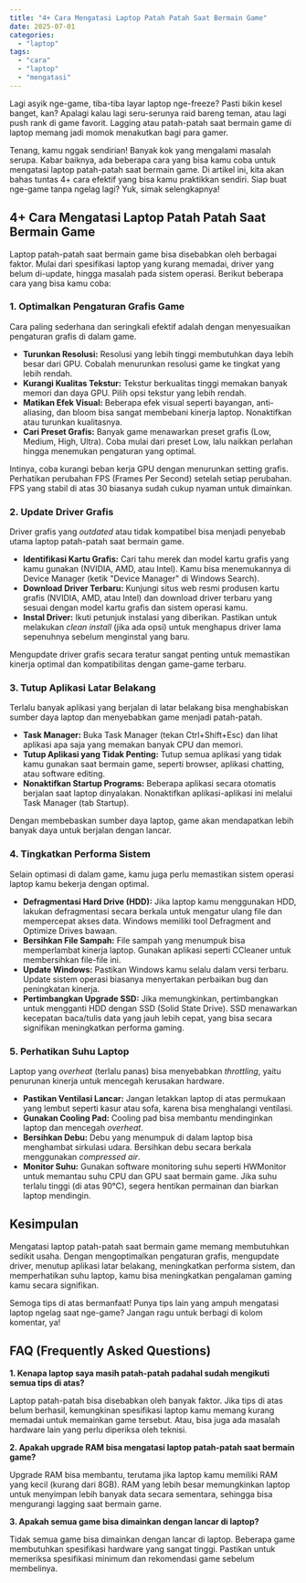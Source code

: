 ```yaml
---
title: "4+ Cara Mengatasi Laptop Patah Patah Saat Bermain Game"
date: 2025-07-01
categories: 
  - "laptop"
tags: 
  - "cara"
  - "laptop"
  - "mengatasi"
---
```


Lagi asyik nge-game, tiba-tiba layar laptop nge-freeze? Pasti bikin kesel banget, kan? Apalagi kalau lagi seru-serunya raid bareng teman, atau lagi push rank di game favorit. Lagging atau patah-patah saat bermain game di laptop memang jadi momok menakutkan bagi para gamer.

Tenang, kamu nggak sendirian! Banyak kok yang mengalami masalah serupa. Kabar baiknya, ada beberapa cara yang bisa kamu coba untuk mengatasi laptop patah-patah saat bermain game. Di artikel ini, kita akan bahas tuntas 4+ cara efektif yang bisa kamu praktikkan sendiri. Siap buat nge-game tanpa ngelag lagi? Yuk, simak selengkapnya!

## 4+ Cara Mengatasi Laptop Patah Patah Saat Bermain Game

Laptop patah-patah saat bermain game bisa disebabkan oleh berbagai faktor. Mulai dari spesifikasi laptop yang kurang memadai, driver yang belum di-update, hingga masalah pada sistem operasi. Berikut beberapa cara yang bisa kamu coba:

### 1\. Optimalkan Pengaturan Grafis Game

Cara paling sederhana dan seringkali efektif adalah dengan menyesuaikan pengaturan grafis di dalam game.

- **Turunkan Resolusi:** Resolusi yang lebih tinggi membutuhkan daya lebih besar dari GPU. Cobalah menurunkan resolusi game ke tingkat yang lebih rendah.
- **Kurangi Kualitas Tekstur:** Tekstur berkualitas tinggi memakan banyak memori dan daya GPU. Pilih opsi tekstur yang lebih rendah.
- **Matikan Efek Visual:** Beberapa efek visual seperti bayangan, anti-aliasing, dan bloom bisa sangat membebani kinerja laptop. Nonaktifkan atau turunkan kualitasnya.
- **Cari Preset Grafis:** Banyak game menawarkan preset grafis (Low, Medium, High, Ultra). Coba mulai dari preset Low, lalu naikkan perlahan hingga menemukan pengaturan yang optimal.

Intinya, coba kurangi beban kerja GPU dengan menurunkan setting grafis. Perhatikan perubahan FPS (Frames Per Second) setelah setiap perubahan. FPS yang stabil di atas 30 biasanya sudah cukup nyaman untuk dimainkan.

### 2\. Update Driver Grafis

Driver grafis yang _outdated_ atau tidak kompatibel bisa menjadi penyebab utama laptop patah-patah saat bermain game.

- **Identifikasi Kartu Grafis:** Cari tahu merek dan model kartu grafis yang kamu gunakan (NVIDIA, AMD, atau Intel). Kamu bisa menemukannya di Device Manager (ketik "Device Manager" di Windows Search).
- **Download Driver Terbaru:** Kunjungi situs web resmi produsen kartu grafis (NVIDIA, AMD, atau Intel) dan download driver terbaru yang sesuai dengan model kartu grafis dan sistem operasi kamu.
- **Instal Driver:** Ikuti petunjuk instalasi yang diberikan. Pastikan untuk melakukan _clean install_ (jika ada opsi) untuk menghapus driver lama sepenuhnya sebelum menginstal yang baru.

Mengupdate driver grafis secara teratur sangat penting untuk memastikan kinerja optimal dan kompatibilitas dengan game-game terbaru.

### 3\. Tutup Aplikasi Latar Belakang

Terlalu banyak aplikasi yang berjalan di latar belakang bisa menghabiskan sumber daya laptop dan menyebabkan game menjadi patah-patah.

- **Task Manager:** Buka Task Manager (tekan Ctrl+Shift+Esc) dan lihat aplikasi apa saja yang memakan banyak CPU dan memori.
- **Tutup Aplikasi yang Tidak Penting:** Tutup semua aplikasi yang tidak kamu gunakan saat bermain game, seperti browser, aplikasi chatting, atau software editing.
- **Nonaktifkan Startup Programs:** Beberapa aplikasi secara otomatis berjalan saat laptop dinyalakan. Nonaktifkan aplikasi-aplikasi ini melalui Task Manager (tab Startup).

Dengan membebaskan sumber daya laptop, game akan mendapatkan lebih banyak daya untuk berjalan dengan lancar.

### 4\. Tingkatkan Performa Sistem

Selain optimasi di dalam game, kamu juga perlu memastikan sistem operasi laptop kamu bekerja dengan optimal.

- **Defragmentasi Hard Drive (HDD):** Jika laptop kamu menggunakan HDD, lakukan defragmentasi secara berkala untuk mengatur ulang file dan mempercepat akses data. Windows memiliki tool Defragment and Optimize Drives bawaan.
- **Bersihkan File Sampah:** File sampah yang menumpuk bisa memperlambat kinerja laptop. Gunakan aplikasi seperti CCleaner untuk membersihkan file-file ini.
- **Update Windows:** Pastikan Windows kamu selalu dalam versi terbaru. Update sistem operasi biasanya menyertakan perbaikan bug dan peningkatan kinerja.
- **Pertimbangkan Upgrade SSD:** Jika memungkinkan, pertimbangkan untuk mengganti HDD dengan SSD (Solid State Drive). SSD menawarkan kecepatan baca/tulis data yang jauh lebih cepat, yang bisa secara signifikan meningkatkan performa gaming.

### 5\. Perhatikan Suhu Laptop

Laptop yang _overheat_ (terlalu panas) bisa menyebabkan _throttling_, yaitu penurunan kinerja untuk mencegah kerusakan hardware.

- **Pastikan Ventilasi Lancar:** Jangan letakkan laptop di atas permukaan yang lembut seperti kasur atau sofa, karena bisa menghalangi ventilasi.
- **Gunakan Cooling Pad:** Cooling pad bisa membantu mendinginkan laptop dan mencegah _overheat_.
- **Bersihkan Debu:** Debu yang menumpuk di dalam laptop bisa menghambat sirkulasi udara. Bersihkan debu secara berkala menggunakan _compressed air_.
- **Monitor Suhu:** Gunakan software monitoring suhu seperti HWMonitor untuk memantau suhu CPU dan GPU saat bermain game. Jika suhu terlalu tinggi (di atas 90°C), segera hentikan permainan dan biarkan laptop mendingin.

## Kesimpulan

Mengatasi laptop patah-patah saat bermain game memang membutuhkan sedikit usaha. Dengan mengoptimalkan pengaturan grafis, mengupdate driver, menutup aplikasi latar belakang, meningkatkan performa sistem, dan memperhatikan suhu laptop, kamu bisa meningkatkan pengalaman gaming kamu secara signifikan.

Semoga tips di atas bermanfaat! Punya tips lain yang ampuh mengatasi laptop ngelag saat nge-game? Jangan ragu untuk berbagi di kolom komentar, ya!

## FAQ (Frequently Asked Questions)

**1\. Kenapa laptop saya masih patah-patah padahal sudah mengikuti semua tips di atas?**

Laptop patah-patah bisa disebabkan oleh banyak faktor. Jika tips di atas belum berhasil, kemungkinan spesifikasi laptop kamu memang kurang memadai untuk memainkan game tersebut. Atau, bisa juga ada masalah hardware lain yang perlu diperiksa oleh teknisi.

**2\. Apakah upgrade RAM bisa mengatasi laptop patah-patah saat bermain game?**

Upgrade RAM bisa membantu, terutama jika laptop kamu memiliki RAM yang kecil (kurang dari 8GB). RAM yang lebih besar memungkinkan laptop untuk menyimpan lebih banyak data secara sementara, sehingga bisa mengurangi lagging saat bermain game.

**3\. Apakah semua game bisa dimainkan dengan lancar di laptop?**

Tidak semua game bisa dimainkan dengan lancar di laptop. Beberapa game membutuhkan spesifikasi hardware yang sangat tinggi. Pastikan untuk memeriksa spesifikasi minimum dan rekomendasi game sebelum membelinya.
